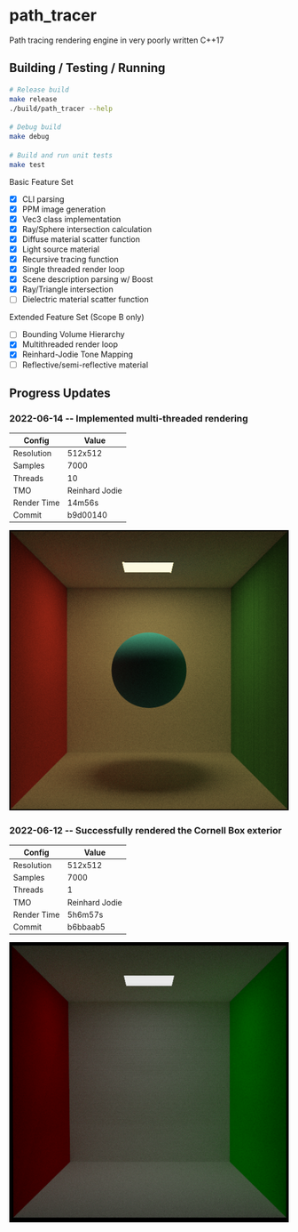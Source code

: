 # path_tracer

Path tracing rendering engine in very poorly written C++17

## Building / Testing / Running
```bash
# Release build
make release
./build/path_tracer --help

# Debug build
make debug

# Build and run unit tests
make test
```

Basic Feature Set
* [x] CLI parsing
* [x] PPM image generation
* [x] Vec3 class implementation
* [x] Ray/Sphere intersection calculation
* [x] Diffuse material scatter function
* [x] Light source material
* [x] Recursive tracing function
* [x] Single threaded render loop
* [x] Scene description parsing w/ Boost
* [x] Ray/Triangle intersection
* [ ] Dielectric material scatter function

Extended Feature Set (Scope B only)
* [ ] Bounding Volume Hierarchy
* [x] Multithreaded render loop
* [x] Reinhard-Jodie Tone Mapping
* [ ] Reflective/semi-reflective material

## Progress Updates

### 2022-06-14 -- Implemented multi-threaded rendering

| Config      | Value          |
| ---         | ---            |
| Resolution  | 512x512        |
| Samples     | 7000           |
| Threads     | 10             |
| TMO         | Reinhard Jodie |
| Render Time | 14m56s         |
| Commit      | b9d00140       |

![Cornell Box w/ Blue Sphere](./img/blue_ball.png "Cornell Box w/ Blue Sphere")

### 2022-06-12 -- Successfully rendered the Cornell Box exterior

| Config      | Value          |
| ---         | ---            |
| Resolution  | 512x512        |
| Samples     | 7000           |
| Threads     | 1              |
| TMO         | Reinhard Jodie |
| Render Time | 5h6m57s        |
| Commit      | b6bbaab5       |

![Cornell Box](./img/cornell_no_boxes.png "Cornell Box")
